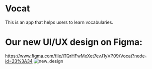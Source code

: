 # Vocat
This is an app that helps users to learn vocabularies.

# Our new UI/UX design on Figma:
https://www.figma.com/file/iTQrHFwMeXet7evJ1yVP09/Vocat?node-id=23%3A34
![new_design](https://raw.githubusercontent.com/TeamVocat/Vocat/main/vocat_new_figma_design.png)
